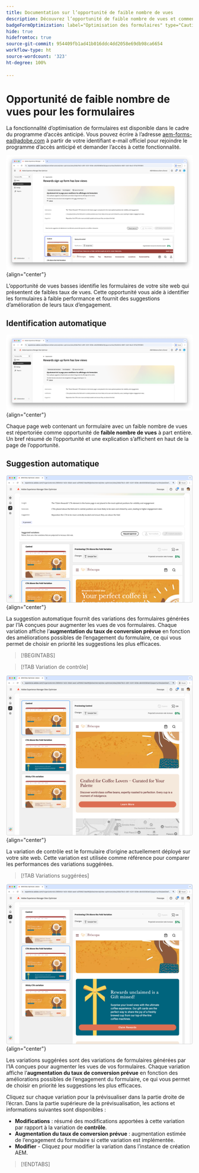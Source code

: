 ```yaml
---
title: Documentation sur l’opportunité de faible nombre de vues
description: Découvrez l’opportunité de faible nombre de vues et comment l’utiliser afin d’améliorer l’engagement pour les formulaires de votre site web.
badgeFormOptimization: label="Optimisation des formulaires" type="Caution" url="../../opportunity-types/form-optimization.md" tooltip="Optimisation des formulaires"
hide: true
hidefromtoc: true
source-git-commit: 954409fb1ad41b016ddc4dd2058e69db98ca6654
workflow-type: ht
source-wordcount: '323'
ht-degree: 100%

---
```



# Opportunité de faible nombre de vues pour les formulaires

<span class="preview"> La fonctionnalité d’optimisation de formulaires est disponible dans le cadre du programme d’accès anticipé. Vous pouvez écrire à l’adresse aem-forms-ea@adobe.com à partir de votre identifiant e-mail officiel pour rejoindre le programme d’accès anticipé et demander l’accès à cette fonctionnalité. </span>

![Opportunité de vues basses](./assets/low-views/hero.png){align="center"}

L’opportunité de vues basses identifie les formulaires de votre site web qui présentent de faibles taux de vues. Cette opportunité vous aide à identifier les formulaires à faible performance et fournit des suggestions d’amélioration de leurs taux d’engagement.

## Identification automatique

![Identification automatique des vues basses](./assets/low-views/auto-identify.png){align="center"}

Chaque page web contenant un formulaire avec un faible nombre de vues est répertoriée comme opportunité de **faible nombre de vues** à part entière. Un bref résumé de l’opportunité et une explication s’affichent en haut de la page de l’opportunité.

## Suggestion automatique

![Suggestion automatique des vues basses](./assets/low-views/auto-suggest.png){align="center"}

La suggestion automatique fournit des variations des formulaires générées par l’IA conçues pour augmenter les vues de vos formulaires. Chaque variation affiche l’**augmentation du taux de conversion prévue** en fonction des améliorations possibles de l’engagement du formulaire, ce qui vous permet de choisir en priorité les suggestions les plus efficaces.

>[!BEGINTABS]

>[!TAB Variation de contrôle]

![Variations de contrôle](./assets/low-views/control-variation.png){align="center"}

La variation de contrôle est le formulaire d’origine actuellement déployé sur votre site web. Cette variation est utilisée comme référence pour comparer les performances des variations suggérées.

>[!TAB Variations suggérées]

![Variations suggérées](./assets/low-views/suggested-variations.png){align="center"}

Les variations suggérées sont des variations de formulaires générées par l’IA conçues pour augmenter les vues de vos formulaires. Chaque variation affiche l’**augmentation du taux de conversion prévue** en fonction des améliorations possibles de l’engagement du formulaire, ce qui vous permet de choisir en priorité les suggestions les plus efficaces.

Cliquez sur chaque variation pour la prévisualiser dans la partie droite de l’écran. Dans la partie supérieure de la prévisualisation, les actions et informations suivantes sont disponibles :

* **Modifications** : résumé des modifications apportées à cette variation par rapport à la variation de **contrôle**.
* **Augmentation du taux de conversion prévue** : augmentation estimée de l’engagement du formulaire si cette variation est implémentée.
* **Modifier** - Cliquez pour modifier la variation dans l’instance de création AEM.

>[!ENDTABS]

<!-- 

## Auto-optimize

[!BADGE Ultimate]{type=Positive tooltip="Ultimate"}

![Auto-optimize low views](./assets/low-views/auto-optimize.png){align="center"}

Sites Optimizer Ultimate adds the ability to deploy auto-optimization for the issues found by the low views opportunity.

>[!BEGINTABS]

>[!TAB Test multiple]


>[!TAB Publish selected]

{{auto-optimize-deploy-optimization-slack}}

>[!TAB Request approval]

{{auto-optimize-request-approval}}

>[!ENDTABS]

-->

